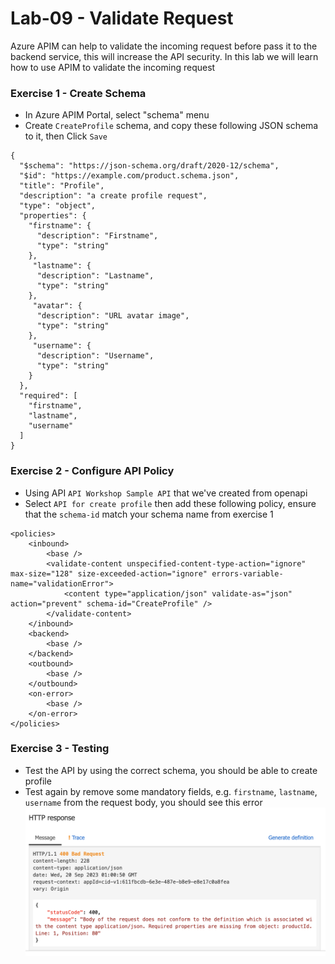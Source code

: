 # Lab-09 - Validate Request
Azure APIM can help to validate the incoming request before pass it to the backend service, this will increase the API security. In this lab we will learn how to use APIM to validate the incoming request

### Exercise 1 - Create Schema
- In Azure APIM Portal, select "schema" menu
- Create `CreateProfile` schema, and copy these following JSON schema to it, then Click `Save`

```
{
  "$schema": "https://json-schema.org/draft/2020-12/schema",
  "$id": "https://example.com/product.schema.json",
  "title": "Profile",
  "description": "a create profile request",
  "type": "object",
  "properties": {
    "firstname": {
      "description": "Firstname",
      "type": "string"
    },
     "lastname": {
      "description": "Lastname",
      "type": "string"
    },
     "avatar": {
      "description": "URL avatar image",
      "type": "string"
    },
     "username": {
      "description": "Username",
      "type": "string"
    }
  },
  "required": [
    "firstname",
    "lastname",
    "username"
  ]
}
```

### Exercise 2 - Configure API Policy
- Using API `API Workshop Sample API` that we've created from openapi
- Select `API for create profile` then add these following policy, ensure that the `schema-id` match your schema name from exercise 1
```
<policies>
    <inbound>
        <base />
        <validate-content unspecified-content-type-action="ignore" max-size="128" size-exceeded-action="ignore" errors-variable-name="validationError">
            <content type="application/json" validate-as="json" action="prevent" schema-id="CreateProfile" />
        </validate-content>
    </inbound>
    <backend>
        <base />
    </backend>
    <outbound>
        <base />
    </outbound>
    <on-error>
        <base />
    </on-error>
</policies>
```

### Exercise 3 - Testing
- Test the API by using the correct schema, you should be able to create profile
- Test again by remove some mandatory fields, e.g. `firstname`, `lastname`, `username` from the request body, you should see this error
![Validate](./assets/lab09-validate-content-01.png)